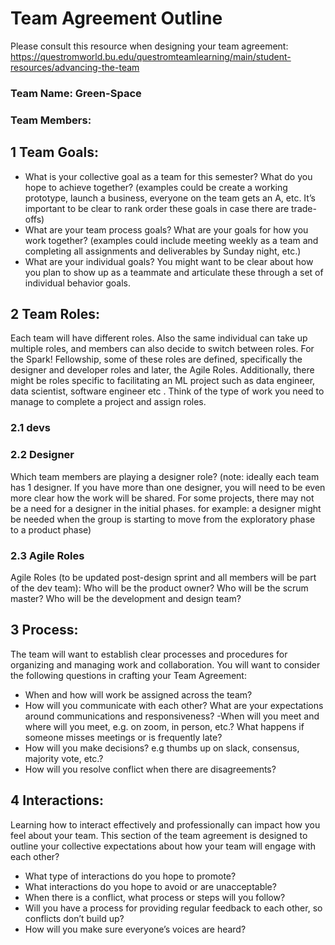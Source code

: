 # Team Agreement Outline


Please consult this resource when designing your team agreement: 
https://questromworld.bu.edu/questromteamlearning/main/student-resources/advancing-the-team 

### Team Name: Green-Space

### Team Members:

## 1 Team Goals:

- What is your collective goal as a team for this semester? What do you hope to achieve together? (examples could be create a working prototype, launch a business, everyone on the team gets an A, etc. It’s important to be clear to rank order these goals in case there are trade-offs) 
- What are your team process goals? What are your goals for how you work together? (examples could include meeting weekly as a team and completing all assignments and deliverables by Sunday night, etc.)
- What are your individual goals? You might want to be clear about how you plan to show up as a teammate and articulate these through a set of individual behavior goals.


## 2 Team Roles:
Each team will have different roles. Also the same individual can take up multiple roles, and members can also decide to switch between roles. For the Spark! Fellowship, some of these roles are defined, specifically the designer and developer roles and later, the Agile Roles. Additionally, there might be roles specific to facilitating an ML project such as data engineer, data scientist, software engineer etc  . Think of the type of work you need to manage to complete a project and assign roles. 

### 2.1 devs



### 2.2 Designer

Which team members are playing a designer role? (note: ideally each team has 1 designer. If you have more than one designer, you will need to be even more clear how the work will be shared. For some projects, there may not be a need for a designer in the initial phases. for example: a designer might be needed when the group is starting to move from the exploratory phase to a product phase)


### 2.3 Agile Roles

Agile Roles (to be updated post-design sprint and all members will be part of the dev team): Who will be the product owner? Who will be the scrum master? Who will be the development and design team?



## 3 Process:

The team will want to establish clear processes and procedures for organizing and managing work and collaboration. You will want to consider the following questions in crafting your Team Agreement:

- When and how will work be assigned across the team?
- How will you communicate with each other? What are your expectations around communications and responsiveness?
-When will you meet and where will you meet, e.g. on zoom, in person, etc.? What happens if someone misses meetings or is frequently late?
- How will you make decisions? e.g thumbs up on slack, consensus, majority vote, etc.?
- How will you resolve conflict when there are disagreements?


## 4 Interactions:

Learning how to interact effectively and professionally can impact how you feel about your team. This section of the team agreement is designed to outline your collective expectations about how your team will engage with each other? 

- What type of interactions do you hope to promote?
- What interactions do you hope to avoid or are unacceptable? 
- When there is a conflict, what process or steps will you follow? 
- Will you have a process for providing regular feedback to each other, so conflicts don’t build up? 
- How will you make sure everyone’s voices are heard?





